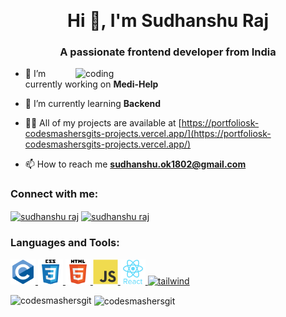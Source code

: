 ![]()
<h1 align="center">Hi 👋, I'm Sudhanshu Raj</h1>
<h3 align="center">A passionate frontend developer from India</h3>
<img align="right"alt="coding"width="400"src="https://media2.giphy.com/media/lP8xu5t2DLGG045H8F/giphy.gif">

- 🔭 I’m currently working on **Medi-Help**

- 🌱 I’m currently learning **Backend**

- 👨‍💻 All of my projects are available at [https://portfoliosk-codesmashersgits-projects.vercel.app/](https://portfoliosk-codesmashersgits-projects.vercel.app/)

- 📫 How to reach me **sudhanshu.ok1802@gmail.com**

<h3 align="left">Connect with me:</h3>
<p align="left">
<a href="https://linkedin.com/in/sudhanshu raj" target="blank"><img align="center" src="https://raw.githubusercontent.com/rahuldkjain/github-profile-readme-generator/master/src/images/icons/Social/linked-in-alt.svg" alt="sudhanshu raj" height="30" width="40" /></a>
<a href="https://fb.com/sudhanshu raj" target="blank"><img align="center" src="https://raw.githubusercontent.com/rahuldkjain/github-profile-readme-generator/master/src/images/icons/Social/facebook.svg" alt="sudhanshu raj" height="30" width="40" /></a>
</p>

<h3 align="left">Languages and Tools:</h3>
<p align="left"> <a href="https://www.cprogramming.com/" target="_blank" rel="noreferrer"> <img src="https://raw.githubusercontent.com/devicons/devicon/master/icons/c/c-original.svg" alt="c" width="40" height="40"/> </a> <a href="https://www.w3schools.com/css/" target="_blank" rel="noreferrer"> <img src="https://raw.githubusercontent.com/devicons/devicon/master/icons/css3/css3-original-wordmark.svg" alt="css3" width="40" height="40"/> </a> <a href="https://www.w3.org/html/" target="_blank" rel="noreferrer"> <img src="https://raw.githubusercontent.com/devicons/devicon/master/icons/html5/html5-original-wordmark.svg" alt="html5" width="40" height="40"/> </a> <a href="https://developer.mozilla.org/en-US/docs/Web/JavaScript" target="_blank" rel="noreferrer"> <img src="https://raw.githubusercontent.com/devicons/devicon/master/icons/javascript/javascript-original.svg" alt="javascript" width="40" height="40"/> </a> <a href="https://reactjs.org/" target="_blank" rel="noreferrer"> <img src="https://raw.githubusercontent.com/devicons/devicon/master/icons/react/react-original-wordmark.svg" alt="react" width="40" height="40"/> </a> <a href="https://tailwindcss.com/" target="_blank" rel="noreferrer"> <img src="https://www.vectorlogo.zone/logos/tailwindcss/tailwindcss-icon.svg" alt="tailwind" width="40" height="40"/> </a> </p>

<p><img align="left" src="https://github-readme-stats.vercel.app/api/top-langs?username=codesmashersgit&show_icons=true&locale=en&layout=compact" alt="codesmashersgit" /></p>

<p>&nbsp;<img align="center" src="https://github-readme-stats.vercel.app/api?username=codesmashersgit&show_icons=true&locale=en" alt="codesmashersgit" /></p>
